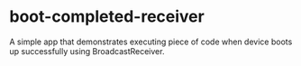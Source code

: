 # boot-completed-receiver

A simple app that demonstrates executing piece of code when device boots up successfully using BroadcastReceiver.
